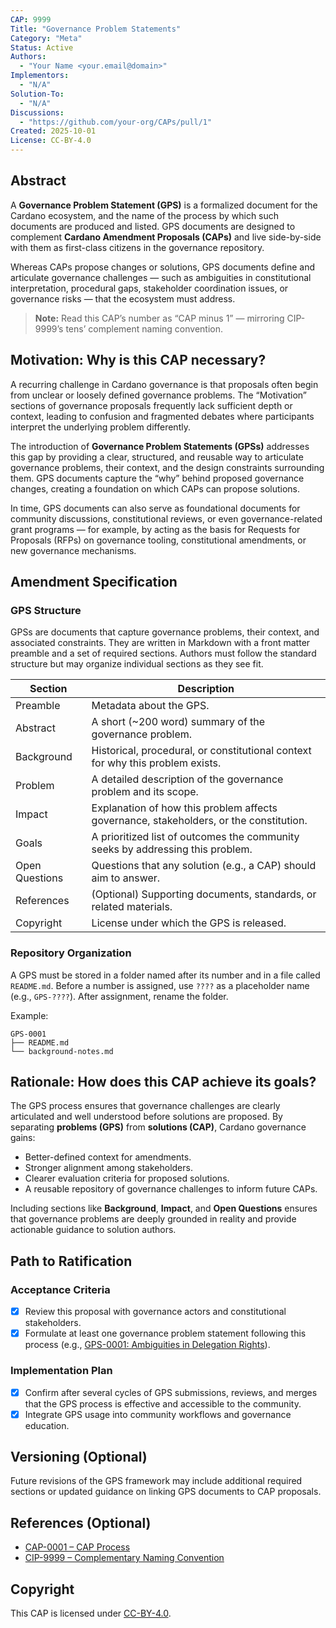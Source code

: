 ```yaml
---
CAP: 9999
Title: "Governance Problem Statements"
Category: "Meta"
Status: Active
Authors:
  - "Your Name <your.email@domain>"
Implementors:
  - "N/A"
Solution-To:
  - "N/A"
Discussions:
  - "https://github.com/your-org/CAPs/pull/1"
Created: 2025-10-01
License: CC-BY-4.0
---
```


## Abstract

A **Governance Problem Statement (GPS)** is a formalized document for the Cardano ecosystem, and the name of the process by which such documents are produced and listed. GPS documents are designed to complement **Cardano Amendment Proposals (CAPs)** and live side-by-side with them as first-class citizens in the governance repository.

Whereas CAPs propose changes or solutions, GPS documents define and articulate governance challenges — such as ambiguities in constitutional interpretation, procedural gaps, stakeholder coordination issues, or governance risks — that the ecosystem must address.

> **Note:** Read this CAP’s number as “CAP minus 1” — mirroring CIP-9999’s tens’ complement naming convention.

## Motivation: Why is this CAP necessary?

A recurring challenge in Cardano governance is that proposals often begin from unclear or loosely defined governance problems. The “Motivation” sections of governance proposals frequently lack sufficient depth or context, leading to confusion and fragmented debates where participants interpret the underlying problem differently.

The introduction of **Governance Problem Statements (GPSs)** addresses this gap by providing a clear, structured, and reusable way to articulate governance problems, their context, and the design constraints surrounding them. GPS documents capture the “why” behind proposed governance changes, creating a foundation on which CAPs can propose solutions.

In time, GPS documents can also serve as foundational documents for community discussions, constitutional reviews, or even governance-related grant programs — for example, by acting as the basis for Requests for Proposals (RFPs) on governance tooling, constitutional amendments, or new governance mechanisms.

## Amendment Specification

### GPS Structure

GPSs are documents that capture governance problems, their context, and associated constraints. They are written in Markdown with a front matter preamble and a set of required sections. Authors must follow the standard structure but may organize individual sections as they see fit.

| Section           | Description                                                                                      |
| ----------------- | ------------------------------------------------------------------------------------------------ |
| Preamble          | Metadata about the GPS.                                                                          |
| Abstract          | A short (~200 word) summary of the governance problem.                                          |
| Background        | Historical, procedural, or constitutional context for why this problem exists.                  |
| Problem           | A detailed description of the governance problem and its scope.                                 |
| Impact            | Explanation of how this problem affects governance, stakeholders, or the constitution.         |
| Goals             | A prioritized list of outcomes the community seeks by addressing this problem.                  |
| Open Questions    | Questions that any solution (e.g., a CAP) should aim to answer.                                 |
| References        | (Optional) Supporting documents, standards, or related materials.                               |
| Copyright         | License under which the GPS is released.                                                        |

### Repository Organization

A GPS must be stored in a folder named after its number and in a file called `README.md`. Before a number is assigned, use `????` as a placeholder name (e.g., `GPS-????`). After assignment, rename the folder.

Example:
```
GPS-0001
├── README.md
└── background-notes.md
```

## Rationale: How does this CAP achieve its goals?

The GPS process ensures that governance challenges are clearly articulated and well understood before solutions are proposed. By separating **problems (GPS)** from **solutions (CAP)**, Cardano governance gains:

- Better-defined context for amendments.
- Stronger alignment among stakeholders.
- Clearer evaluation criteria for proposed solutions.
- A reusable repository of governance challenges to inform future CAPs.

Including sections like **Background**, **Impact**, and **Open Questions** ensures that governance problems are deeply grounded in reality and provide actionable guidance to solution authors.

## Path to Ratification

### Acceptance Criteria

- [x] Review this proposal with governance actors and constitutional stakeholders.  
- [x] Formulate at least one governance problem statement following this process (e.g., [GPS-0001: Ambiguities in Delegation Rights](https://github.com/[your-org]/CAPs/pull/2)).

### Implementation Plan

- [x] Confirm after several cycles of GPS submissions, reviews, and merges that the GPS process is effective and accessible to the community.
- [x] Integrate GPS usage into community workflows and governance education.

## Versioning (Optional)

Future revisions of the GPS framework may include additional required sections or updated guidance on linking GPS documents to CAP proposals.

## References (Optional)

- [CAP-0001 – CAP Process](../CAP-0001/README.md)
- [CIP-9999 – Complementary Naming Convention](https://github.com/cardano-foundation/CIPs/tree/master/CIP-9999)

## Copyright

This CAP is licensed under [CC-BY-4.0](https://creativecommons.org/licenses/by/4.0/legalcode).

